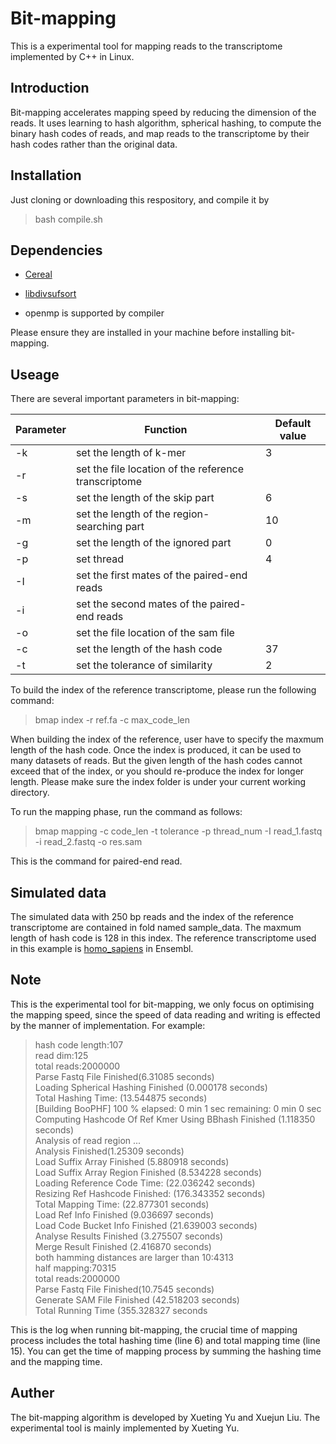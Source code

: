 # Bit-mapping
This is a experimental tool for mapping reads to the transcriptome implemented by C++ in Linux.

## Introduction

Bit-mapping accelerates mapping speed by reducing the dimension of the reads. It uses learning to hash algorithm, spherical hashing, to compute the binary hash codes of reads, and map reads to the transcriptome by their hash codes rather than the original data.

## Installation

Just cloning or downloading this respository, and compile it by

> bash compile.sh

## Dependencies

- [Cereal](https://github.com/USCiLab/cereal) 

- [libdivsufsort](https://github.com/y-256/libdivsufsort)

- openmp is supported by compiler

Please ensure they are installed in your machine before installing bit-mapping.

## Useage

There are several important parameters in bit-mapping:

|Parameter|Function|Default value|
|---|---|---|
|-k|set the length of k-mer|3|
|-r|set the file location of the reference transcriptome | |
|-s|set the length of the skip part|6|
|-m|set the length of the region-searching part|10|
|-g|set the length of the ignored part|0|
|-p|set thread|4|
|-I|set the first mates of the paired-end reads| |
|-i|set the second mates of the paired-end reads| |
|-o|set the file location of the sam file| |
|-c|set the length of the hash code|37|
|-t|set the tolerance of similarity|2|


To build the index of the reference transcriptome, please run the following command:
> bmap index -r ref.fa -c max_code_len

When building the index of the reference, user have to specify the maxmum length of the hash code. Once the index is produced, it can be used to many datasets of reads. But the given length of the hash codes cannot exceed that of the index, or you should re-produce the index for longer length. Please make sure the index folder is under your current working directory.

To run the mapping phase, run the command as follows:

>bmap mapping -c code_len -t tolerance -p thread_num -I read_1.fastq -i read_2.fastq -o res.sam

This is the command for paired-end read.

## Simulated data

The simulated data with 250 bp reads and the index of the reference transcriptome are contained in fold named sample_data. The maxmum length of hash code is 128 in this index.
The reference transcriptome used in this example is [homo_sapiens](ftp://ftp.ensembl.org/pub/release-97/fasta/homo_sapiens/cdna/Homo_sapiens.GRCh38.cdna.all.fa.gz) in Ensembl.


## Note

This is the experimental tool for bit-mapping, we only focus on optimising the mapping speed, since the speed of data reading and writing is effected by the manner of implementation. For example:

> hash code length:107  
  read dim:125  
  total reads:2000000  
  Parse Fastq File Finished(6.31085 seconds)  
  Loading Spherical Hashing Finished (0.000178 seconds)  
  Total Hashing Time: (13.544875 seconds)  
 [Building BooPHF]  100  %   elapsed:   0 min 1  sec   remaining:   0 min 0  sec  
  Computing Hashcode Of Ref Kmer Using BBhash Finished (1.118350 seconds)  
  Analysis of read region ...  
  Analysis Finished(1.25309 seconds)  
  Load Suffix Array Finished (5.880918 seconds)  
  Load Suffix Array Region Finished (8.534228 seconds)  
  Loading Reference Code Time: (22.036242 seconds)  
  Resizing Ref Hashcode Finished: (176.343352 seconds)  
  Total Mapping Time: (22.877301 seconds)  
  Load Ref Info Finished (9.036697 seconds)  
  Load Code Bucket Info Finished (21.639003 seconds)  
  Analyse Results Finished (3.275507 seconds)  
  Merge Result Finished (2.416870 seconds)  
  both  hamming distances are larger than 10:4313  
  half mapping:70315  
  total reads:2000000  
  Parse Fastq File Finished(10.7545 seconds)  
  Generate SAM File Finished (42.518203 seconds)  
  Total Running Time (355.328327 seconds  

This is the log when running bit-mapping, the crucial time of mapping process includes the total hashing time (line 6) and total mapping time (line 15). You can get the time of mapping process by summing the hashing time and the mapping time.

## Auther

The bit-mapping algorithm is developed by Xueting Yu and Xuejun Liu. The experimental tool is mainly implemented by Xueting Yu.

